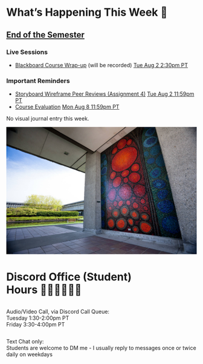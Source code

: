 
<div class=alert>

<h1> What’s Happening This <span style="white-space:nowrap">Week 💫</span> </h1>

## [End of the Semester](https://sfu.instructure.com/courses/2602/modules/items/29722)

<h3> Live Sessions </h3>

* [Blackboard Course Wrap-up](https://canvas.sfu.ca/courses/69678/external_tools/3544) (will be recorded) <span class='badge'> [Tue Aug 2 2:30pm PT](https://www.timeanddate.com/worldclock/fixedtime.html?msg=CMPT-363+Blackboard+Mini-lectures+and+Activities&iso=20220802T1430&p1=256&ah=1&am=50)</span>  

<h3> Important Reminders </h3>

* [Storyboard Wireframe Peer Reviews (Assignment 4)](https://sfu.instructure.com/courses/2602/assignments/12201) <span class='badge'> [Tue Aug 2 11:59pm PT](https://www.timeanddate.com/worldclock/fixedtime.html?msg=CMPT-363+Storyboard+Wireframes+Assignment+Due+Date&iso=20220802T2359&p1=256)</span>
* [Course Evaluation](https://sfu.bluera.com/SFU) <span class='badge'> [Mon Aug 8 11:59pm PT](https://www.timeanddate.com/worldclock/fixedtime.html?msg=CMPT-363+Course-Evaluation+Due+Date&iso=20220808T2359&p1=256)</span>   

No visual journal entry this week.  

</div>

![SFU](images/7232870216_4b487b0cab_k.jpg ':class=banner-image')

<h1> Discord Office (Student) <span style="white-space:nowrap">Hours 👩🏽‍💻👨🏽‍💻</span></h1>

<div class="row">
<div class="column">

Audio/Video Call, via Discord Call Queue:  
Tuesday 1:30-2:00pm PT  
Friday 3:30-4:00pm PT  

</div>
<div class="column">

Text Chat only:  
Students are welcome to DM me - I usually reply to messages once or twice daily on weekdays

</div>
</div>
